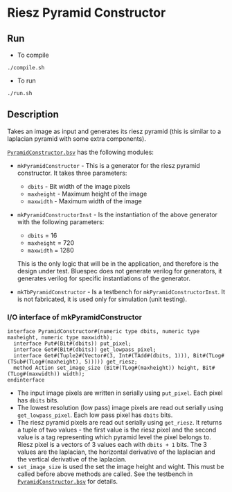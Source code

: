 # Riesz Pyramid Constructor

## Run
* To compile
```
./compile.sh
```
* To run
```
./run.sh
```

## Description
Takes an image as input and generates its riesz pyramid (this is similar to a laplacian pyramid with some extra components).

[`PyramidConstructor.bsv`](PyramidConstructor.bsv) has the following modules:
* `mkPyramidConstructor` - This is a generator for the riesz pyramid constructor. It takes three parameters:
  * `dbits` - Bit width of the image pixels
  * `maxheight` - Maximum height of the image
  * `maxwidth` - Maximum width of the image

* `mkPyramidConstructorInst` - Is the instantiation of the above generator with the following parameters:
  * `dbits` = 16
  * `maxheight` = 720
  * `maxwidth` = 1280
  
  This is the only logic that will be in the application, and therefore is the design under test.
  Bluespec does not generate verilog for generators, it generates verilog for specific instantiations of the generator. 
  
* `mkTbPyramidConstructor` - Is a testbench for `mkPyramidConstructorInst`. It is not fabricated, it is used only for simulation (unit testing).
  
### I/O interface of mkPyramidConstructor
```
interface PyramidConstructor#(numeric type dbits, numeric type maxheight, numeric type maxwidth);
  interface Put#(Bit#(dbits)) put_pixel;
  interface Get#(Bit#(dbits)) get_lowpass_pixel;
  interface Get#(Tuple2#(Vector#(3, Int#(TAdd#(dbits, 1))), Bit#(TLog#(TSub#(TLog#(maxheight), 5))))) get_riesz;
  method Action set_image_size (Bit#(TLog#(maxheight)) height, Bit#(TLog#(maxwidth)) width);
endinterface
```
* The input image pixels are written in serially using `put_pixel`. Each pixel has `dbits` bits.
* The lowest resolution (low pass) image pixels are read out serially using `get_lowpass_pixel`. Each low pass pixel has `dbits` bits.
* The riesz pyramid pixels are read out serially using `get_riesz`. It returns a tuple of two values - the first value is the riesz pixel and the second value is a tag representing which pyramid level the pixel belongs to. Riesz pixel is a vectors of 3 values each with `dbits + 1` bits. The 3 values are the laplacian, the horizontal derivative of the laplacian and the vertical derivative of the laplacian.
* `set_image_size` is used the set the image height and wight. This must be called before above methods are called. See the testbench in [`PyramidConstructor.bsv`](PyramidConstructor.bsv) for details.
